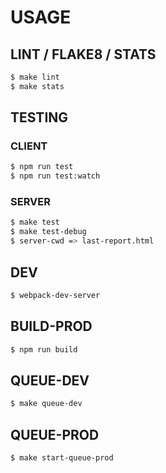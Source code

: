 # USAGE

## LINT / FLAKE8 / STATS

```bash
$ make lint
$ make stats
```

## TESTING

### CLIENT

```bash
$ npm run test
$ npm run test:watch
```

### SERVER

```bash
$ make test
$ make test-debug
$ server-cwd => last-report.html
```

## DEV

```bash
$ webpack-dev-server
```

## BUILD-PROD

```bash
$ npm run build
```

## QUEUE-DEV

```bash
$ make queue-dev
```

## QUEUE-PROD

```bash
$ make start-queue-prod
```

